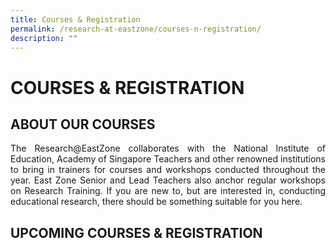 ```yaml
---
title: Courses & Registration
permalink: /research-at-eastzone/courses-n-registration/
description: ""
---
```

# COURSES & REGISTRATION

## ABOUT OUR COURSES

<p style="text-align: justify;">The Research@EastZone collaborates with the National Institute of Education, Academy of Singapore Teachers and other renowned institutions to bring in trainers for courses and workshops conducted throughout the year. East Zone Senior and Lead Teachers also anchor regular workshops on Research Training. If you are new to, but are interested in, conducting educational research, there should be something suitable for you here.</p>

## UPCOMING COURSES & REGISTRATION